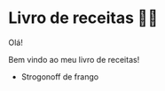 # Livro de receitas :man_cook:



Olá!

Bem vindo ao meu livro de receitas!

- Strogonoff de frango



